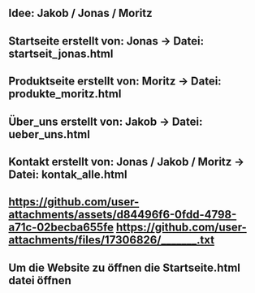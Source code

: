 Idee: Jakob / Jonas / Moritz
------------------------------------------------------------------------
Startseite erstellt von: Jonas -> Datei: startseit_jonas.html
------------------------------------------------------------------------
Produktseite erstellt von: Moritz -> Datei: produkte_moritz.html
------------------------------------------------------------------------
Über_uns erstellt von: Jakob -> Datei: ueber_uns.html
------------------------------------------------------------------------
Kontakt erstellt von: Jonas / Jakob / Moritz -> Datei: kontak_alle.html
------------------------------------------------------------------------
https://github.com/user-attachments/assets/d84496f6-0fdd-4798-a71c-02becba655fe
https://github.com/user-attachments/files/17306826/_______.txt
------------------------------------------------------------------------
Um die Website zu öffnen die Startseite.html datei öffnen
------------------------------------------------------------------------

